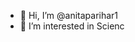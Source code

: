 - 👋 Hi, I’m @anitaparihar1
- 👀 I’m interested in Scienc



<!---
anitaparihar1/anitaparihar1 is a ✨ special ✨ repository because its `README.md` (this file) appears on your GitHub profile.
You can click the Preview link to take a look at your changes.
--->
